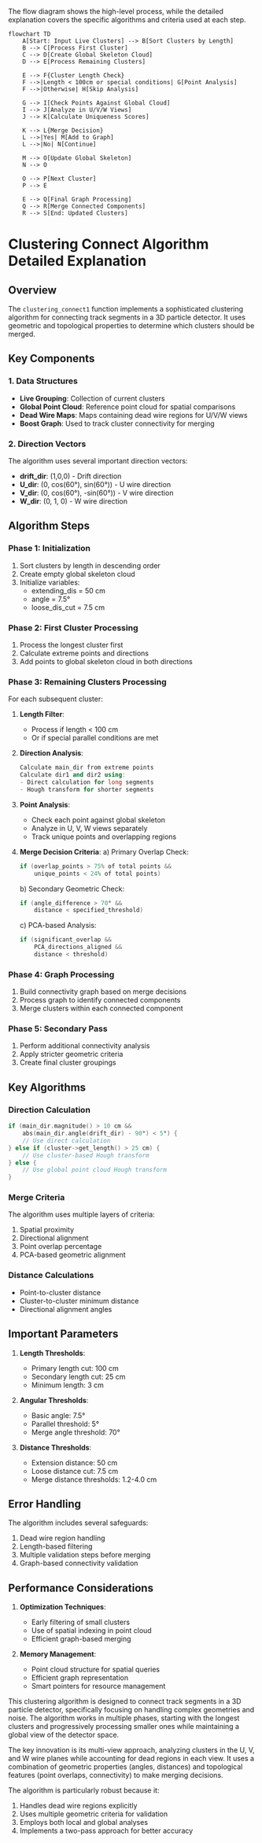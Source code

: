 The flow diagram shows the high-level process, while the detailed explanation covers the specific algorithms and criteria used at each step. 


```mermaid
flowchart TD
    A[Start: Input Live Clusters] --> B[Sort Clusters by Length]
    B --> C[Process First Cluster]
    C --> D[Create Global Skeleton Cloud]
    D --> E[Process Remaining Clusters]
    
    E --> F{Cluster Length Check}
    F -->|Length < 100cm or special conditions| G[Point Analysis]
    F -->|Otherwise| H[Skip Analysis]
    
    G --> I[Check Points Against Global Cloud]
    I --> J[Analyze in U/V/W Views]
    J --> K[Calculate Uniqueness Scores]
    
    K --> L{Merge Decision}
    L -->|Yes| M[Add to Graph]
    L -->|No| N[Continue]
    
    M --> O[Update Global Skeleton]
    N --> O
    
    O --> P[Next Cluster]
    P --> E
    
    E --> Q[Final Graph Processing]
    Q --> R[Merge Connected Components]
    R --> S[End: Updated Clusters]

```



# Clustering Connect Algorithm Detailed Explanation

## Overview
The `clustering_connect1` function implements a sophisticated clustering algorithm for connecting track segments in a 3D particle detector. It uses geometric and topological properties to determine which clusters should be merged.

## Key Components

### 1. Data Structures
- **Live Grouping**: Collection of current clusters
- **Global Point Cloud**: Reference point cloud for spatial comparisons
- **Dead Wire Maps**: Maps containing dead wire regions for U/V/W views
- **Boost Graph**: Used to track cluster connectivity for merging

### 2. Direction Vectors
The algorithm uses several important direction vectors:
- **drift_dir**: (1,0,0) - Drift direction
- **U_dir**: (0, cos(60°), sin(60°)) - U wire direction
- **V_dir**: (0, cos(60°), -sin(60°)) - V wire direction
- **W_dir**: (0, 1, 0) - W wire direction

## Algorithm Steps

### Phase 1: Initialization
1. Sort clusters by length in descending order
2. Create empty global skeleton cloud
3. Initialize variables:
   - extending_dis = 50 cm
   - angle = 7.5°
   - loose_dis_cut = 7.5 cm

### Phase 2: First Cluster Processing
1. Process the longest cluster first
2. Calculate extreme points and directions
3. Add points to global skeleton cloud in both directions

### Phase 3: Remaining Clusters Processing
For each subsequent cluster:

1. **Length Filter**:
   - Process if length < 100 cm
   - Or if special parallel conditions are met

2. **Direction Analysis**:
   ```cpp
   Calculate main_dir from extreme points
   Calculate dir1 and dir2 using:
   - Direct calculation for long segments
   - Hough transform for shorter segments
   ```

3. **Point Analysis**:
   - Check each point against global skeleton
   - Analyze in U, V, W views separately
   - Track unique points and overlapping regions

4. **Merge Decision Criteria**:
   a) Primary Overlap Check:
   ```cpp
   if (overlap_points > 75% of total points &&
       unique_points < 24% of total points)
   ```

   b) Secondary Geometric Check:
   ```cpp
   if (angle_difference > 70° &&
       distance < specified_threshold)
   ```

   c) PCA-based Analysis:
   ```cpp
   if (significant_overlap &&
       PCA_directions_aligned &&
       distance < threshold)
   ```

### Phase 4: Graph Processing
1. Build connectivity graph based on merge decisions
2. Process graph to identify connected components
3. Merge clusters within each connected component

### Phase 5: Secondary Pass
1. Perform additional connectivity analysis
2. Apply stricter geometric criteria
3. Create final cluster groupings

## Key Algorithms

### Direction Calculation
```cpp
if (main_dir.magnitude() > 10 cm && 
    abs(main_dir.angle(drift_dir) - 90°) < 5°) {
    // Use direct calculation
} else if (cluster->get_length() > 25 cm) {
    // Use cluster-based Hough transform
} else {
    // Use global point cloud Hough transform
}
```

### Merge Criteria
The algorithm uses multiple layers of criteria:
1. Spatial proximity
2. Directional alignment
3. Point overlap percentage
4. PCA-based geometric alignment

### Distance Calculations
- Point-to-cluster distance
- Cluster-to-cluster minimum distance
- Directional alignment angles

## Important Parameters

1. **Length Thresholds**:
   - Primary length cut: 100 cm
   - Secondary length cut: 25 cm
   - Minimum length: 3 cm

2. **Angular Thresholds**:
   - Basic angle: 7.5°
   - Parallel threshold: 5°
   - Merge angle threshold: 70°

3. **Distance Thresholds**:
   - Extension distance: 50 cm
   - Loose distance cut: 7.5 cm
   - Merge distance thresholds: 1.2-4.0 cm

## Error Handling

The algorithm includes several safeguards:
1. Dead wire region handling
2. Length-based filtering
3. Multiple validation steps before merging
4. Graph-based connectivity validation

## Performance Considerations

1. **Optimization Techniques**:
   - Early filtering of small clusters
   - Use of spatial indexing in point cloud
   - Efficient graph-based merging

2. **Memory Management**:
   - Point cloud structure for spatial queries
   - Efficient graph representation
   - Smart pointers for resource management



This clustering algorithm is designed to connect track segments in a 3D particle detector, specifically focusing on handling complex geometries and noise. The algorithm works in multiple phases, starting with the longest clusters and progressively processing smaller ones while maintaining a global view of the detector space.

The key innovation is its multi-view approach, analyzing clusters in the U, V, and W wire planes while accounting for dead regions in each view. It uses a combination of geometric properties (angles, distances) and topological features (point overlaps, connectivity) to make merging decisions.

The algorithm is particularly robust because it:
1. Handles dead wire regions explicitly
2. Uses multiple geometric criteria for validation
3. Employs both local and global analyses
4. Implements a two-pass approach for better accuracy


